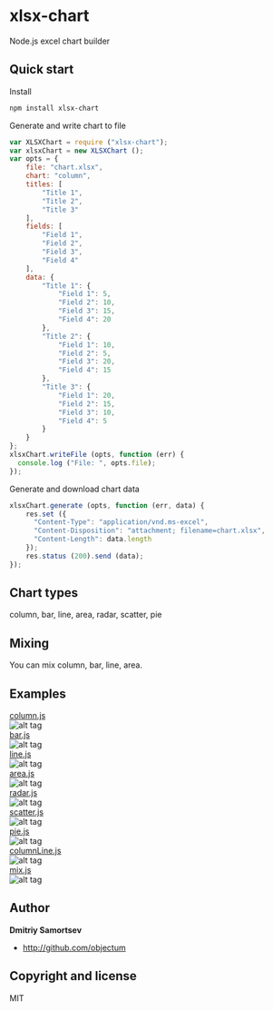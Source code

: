 # xlsx-chart
Node.js excel chart builder

## Quick start

Install
```bash
npm install xlsx-chart
```

Generate and write chart to file
```js
var XLSXChart = require ("xlsx-chart");
var xlsxChart = new XLSXChart ();
var opts = {
	file: "chart.xlsx",
	chart: "column",
	titles: [
		"Title 1",
		"Title 2",
		"Title 3"
	],
	fields: [
		"Field 1",
		"Field 2",
		"Field 3",
		"Field 4"
	],
	data: {
		"Title 1": {
			"Field 1": 5,
			"Field 2": 10,
			"Field 3": 15,
			"Field 4": 20 
		},
		"Title 2": {
			"Field 1": 10,
			"Field 2": 5,
			"Field 3": 20,
			"Field 4": 15
		},
		"Title 3": {
			"Field 1": 20,
			"Field 2": 15,
			"Field 3": 10,
			"Field 4": 5
		}
	}
};
xlsxChart.writeFile (opts, function (err) {
  console.log ("File: ", opts.file);
});

```

Generate and download chart data
```js
xlsxChart.generate (opts, function (err, data) {
	res.set ({
	  "Content-Type": "application/vnd.ms-excel",
	  "Content-Disposition": "attachment; filename=chart.xlsx",
	  "Content-Length": data.length
	});
	res.status (200).send (data);
});

```

## Chart types

column, bar, line, area, radar, scatter, pie

## Mixing

You can mix column, bar, line, area.

## Examples

<a href="examples/column.js">column.js</a>  
![alt tag](https://raw.github.com/objectum/xlsx-chart/master/examples/column.png)  
<a href="examples/bar.js">bar.js</a>  
![alt tag](https://raw.github.com/objectum/xlsx-chart/master/examples/bar.png)  
<a href="examples/line.js">line.js</a>  
![alt tag](https://raw.github.com/objectum/xlsx-chart/master/examples/line.png)  
<a href="examples/area.js">area.js</a>  
![alt tag](https://raw.github.com/objectum/xlsx-chart/master/examples/area.png)  
<a href="examples/radar.js">radar.js</a>  
![alt tag](https://raw.github.com/objectum/xlsx-chart/master/examples/radar.png)  
<a href="examples/scatter.js">scatter.js</a>  
![alt tag](https://raw.github.com/objectum/xlsx-chart/master/examples/scatter.png)  
<a href="examples/pie.js">pie.js</a>  
![alt tag](https://raw.github.com/objectum/xlsx-chart/master/examples/pie.png)  
<a href="examples/columnLine.js">columnLine.js</a>  
![alt tag](https://raw.github.com/objectum/xlsx-chart/master/examples/columnLine.png)  
<a href="examples/mix.js">mix.js</a>  
![alt tag](https://raw.github.com/objectum/xlsx-chart/master/examples/mix.png)  

## Author

**Dmitriy Samortsev**

+ http://github.com/objectum


## Copyright and license

MIT
